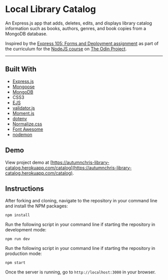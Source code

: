 # Local Library Catalog

An Express.js app that adds, deletes, edits, and displays library catalog information such as books, authors, genres, and book copies from a MongoDB database.

Inspired by the [Express 105: Forms and Deployment assignment](https://www.theodinproject.com/paths/full-stack-javascript/courses/nodejs/lessons/express-105-forms-and-deployment) as part of the curriculum for the [NodeJS course](https://www.theodinproject.com/paths/full-stack-javascript/courses/nodejs) on [The Odin Project](https://www.theodinproject.com).

---

## Built With
* [Express.js](https://expressjs.com)
* [Mongoose](https://mongoosejs.com)
* [MongoDB](https://www.mongodb.com)
* CSS3
* [EJS](https://ejs.co)
* [validator.js](https://github.com/validatorjs/validator.js)
* [Moment.js](https://momentjs.com)
* [dotenv](https://github.com/motdotla/dotenv)
* [Normalize.css](https://necolas.github.io/normalize.css)
* [Font Awesome](https://fontawesome.com)
* [nodemon](https://nodemon.io)

## Demo

View project demo at [https://autumnchris-library-catalog.herokuapp.com/catalog](https://autumnchris-library-catalog.herokuapp.com/catalog).

## Instructions

After forking and cloning, navigate to the repository in your command line and install the NPM packages:
```
npm install
```

Run the following script in your command line if starting the repository in development mode:
```
npm run dev
```

Run the following script in your command line if starting the repository in production mode:
```
npm start
```

Once the server is running, go to `http://localhost:3000` in your browser.